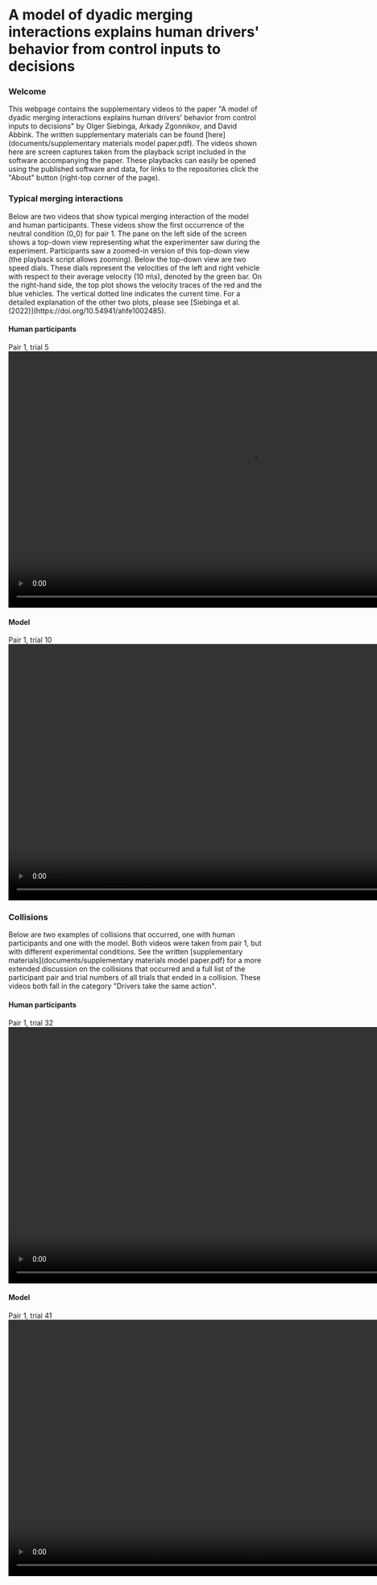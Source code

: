 <h1>A model of dyadic merging interactions explains human drivers' behavior from control inputs to decisions</h1>

<h3>Welcome</h3>

This webpage contains the supplementary videos to the paper "A model of dyadic merging interactions explains human drivers' behavior from control inputs to decisions" by Olger Siebinga, Arkady Zgonnikov, and David Abbink. The written supplementary materials can be found [here](documents/supplementary materials model paper.pdf). The videos shown here are screen captures taken from the playback script included in the software accompanying the paper. These playbacks can easily be opened using the published software and data, for links to the repositories click the "About" button (right-top corner of the page).

<h3>Typical merging interactions</h3>
Below are two videos that show typical merging interaction of the model and human participants. These videos show the first occurrence of the neutral condition (0_0) for pair 1. The pane on the left side of the screen shows a top-down view representing what the experimenter saw during the experiment. Participants saw a zoomed-in version of this top-down view (the playback script allows zooming). Below the top-down view are two speed dials. These dials represent the velocities of the left and right vehicle with respect to their average velocity (10 m\s), denoted by the green bar. On the right-hand side, the top plot shows the velocity traces of the red and the blue vehicles. The vertical dotted line indicates the current time. For a detailed explanation of  the other two plots, please see [Siebinga et al. (2022)](https://doi.org/10.54941/ahfe1002485).

<h4>Human participants</h4>
Pair 1, trial 5

<video width="960" height="508" controls loop="" muted="">
 <source src="https://github.com/tud-hri/simple-merging-experiment/raw/master/docs/videos/Human_pair_1_condition_0_0.mp4">
</video>

<h4>Model</h4>
Pair 1, trial 10

<video width="960" height="508" controls loop="" muted="">
 <source src="https://github.com/tud-hri/simple-merging-experiment/raw/master/docs/videos/Model_pair_1_condition_0_0.mp4">
</video>

<h3>Collisions</h3>
Below are two examples of collisions that occurred, one with human participants and one with the model. Both videos were taken from pair 1, but with different experimental conditions. See the written [supplementary materials](documents/supplementary materials model paper.pdf) for a more extended discussion on the collisions that occurred and a full list of the participant pair and trial numbers of all trials that ended in a collision. These videos both fall in the category "Drivers take the same action". 

<h4>Human participants</h4>
Pair 1, trial 32

<video width="960" height="508" controls loop="" muted="">
 <source src="https://github.com/tud-hri/simple-merging-experiment/raw/master/docs/videos/Human_pair_1_condition_-4_-8_collision.mp4">
</video>

<h4>Model</h4>
Pair 1, trial 41

<video width="960" height="508" controls loop="" muted="">
 <source src="https://github.com/tud-hri/simple-merging-experiment/raw/master/docs/videos/Model_pair_1_condition_2_-8_collision.mp4">
</video>
